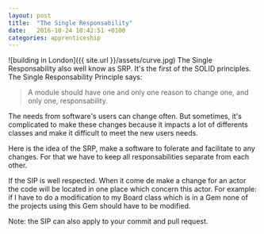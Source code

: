 ```yaml
---
layout: post
title:  "The Single Responsability"
date:   2016-10-24 10:42:51 +0100
categories: apprenticeship
---
```

![building in London]({{ site.url }}/assets/curve.jpg)
The Single Responsability also well know as SRP. It's the first
of the SOLID principles. The Single Responsability Principle says:

> A module should have one and only one reason to change one, and only one, responsability.

The needs from software's users can change often.
But sometimes, it's complicated to make these changes because it impacts
a lot of differents classes and make it difficult to meet the new users needs.

Here is the idea of the SRP, make a software to folerate and facilitate to any changes.
For that we have to keep all responsabilities separate from each other.

If the SIP is well respected. When it come de make a change for an actor the code
will be located in one place which concern this actor. For example: if I have to
do a modification to my Board class which is in a Gem none of the projects
using this Gem should have to be modified.

Note: the SIP can also apply to your commit and pull request.
